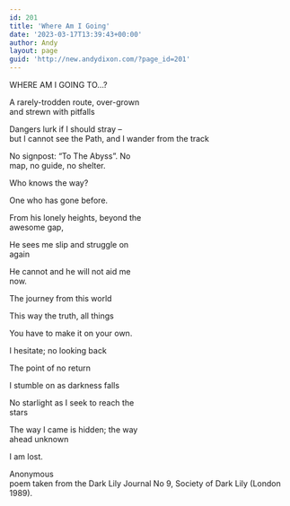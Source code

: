 ```yaml
---
id: 201
title: 'Where Am I Going'
date: '2023-03-17T13:39:43+00:00'
author: Andy
layout: page
guid: 'http://new.andydixon.com/?page_id=201'
---
```


WHERE AM I GOING TO…?

A rarely-trodden route, over-grown  
and strewn with pitfalls

Dangers lurk if I should stray –  
but I cannot see the Path, and I wander from the track

No signpost: “To The Abyss”. No  
map, no guide, no shelter.

Who knows the way?

One who has gone before.

From his lonely heights, beyond the  
awesome gap,

He sees me slip and struggle on  
again

He cannot and he will not aid me  
now.

The journey from this world

This way the truth, all things

You have to make it on your own.

I hesitate; no looking back

The point of no return

I stumble on as darkness falls

No starlight as I seek to reach the  
stars

The way I came is hidden; the way  
ahead unknown

I am lost.

Anonymous  
poem taken from the Dark Lily Journal No 9, Society of Dark Lily (London 1989).
